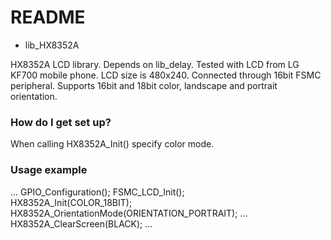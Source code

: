 # README #

* lib_HX8352A

HX8352A LCD library. Depends on lib_delay.
Tested with LCD from LG KF700 mobile phone.
LCD size is 480x240. Connected through 16bit FSMC peripheral. 
Supports 16bit and 18bit color, landscape and portrait orientation.

### How do I get set up? ###

  When calling HX8352A_Init() specify color mode.

### Usage example ###

  ... 
  GPIO_Configuration();
  FSMC_LCD_Init();	
  HX8352A_Init(COLOR_18BIT);
  HX8352A_OrientationMode(ORIENTATION_PORTRAIT);
  ...
  HX8352A_ClearScreen(BLACK);
  ...